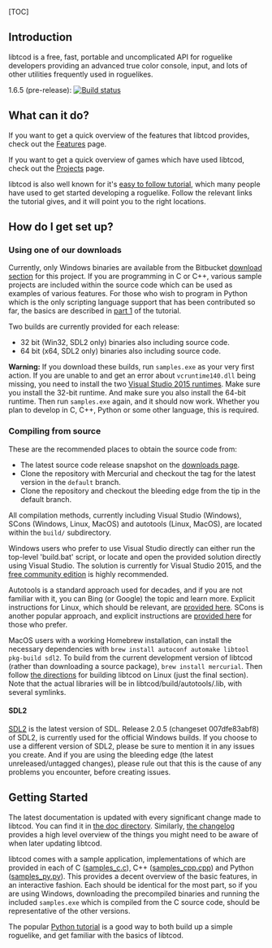 [TOC]

## Introduction ##

libtcod is a free, fast, portable and uncomplicated API for roguelike developers providing an advanced true color console, input, and lots of other utilities frequently used in roguelikes.

1.6.5 (pre-release): [![Build status](https://ci.appveyor.com/api/projects/status/6jh07hq205iy0mlh/branch/default?svg=true)](https://ci.appveyor.com/project/rmtew/libtcod/branch/default)

## What can it do? ##

If you want to get a quick overview of the features that libtcod provides, check out the [Features](https://bitbucket.org/libtcod/libtcod/wiki/Features) page.

If you want to get a quick overview of games which have used libtcod, check out the [Projects](http://roguecentral.org/doryen/projects-2/) page.

libtcod is also well known for it's [easy to follow tutorial](http://www.roguebasin.com/index.php?title=Complete_Roguelike_Tutorial,_using_python%2Blibtcod), which many people have used to get started developing a roguelike.  Follow the relevant links the tutorial gives, and it will point you to the right locations.

## How do I get set up? ##

### Using one of our downloads ###

Currently, only Windows binaries are available from the Bitbucket [download section](https://bitbucket.org/libtcod/libtcod/downloads) for this project.  If you are programming in C or C++, various sample projects are included within the source code which can be used as examples of various features.  For those who wish to program in Python which is the only scripting language support that has been contributed so far, the basics are described in [part 1](http://www.roguebasin.com/index.php?title=Complete_Roguelike_Tutorial,_using_python%2Blibtcod,_part_1#Setting_it_up) of the tutorial.

Two builds are currently provided for each release:

* 32 bit (Win32, SDL2 only) binaries also including source code.
* 64 bit (x64, SDL2 only) binaries also including source code.

**Warning:** If you download these builds, run `samples.exe` as your very first action.  If you are unable to and get an error about `vcruntime140.dll` being missing, you need to install the two [Visual Studio 2015 runtimes](https://www.microsoft.com/en-us/download/details.aspx?id=53587).  Make sure you install the 32-bit runtime.  And make sure you also install the 64-bit runtime.  Then run `samples.exe` again, and it should now work.  Whether you plan to develop in C, C++, Python or some other language, this is required.

### Compiling from source ###

These are the recommended places to obtain the source code from:

* The latest source code release snapshot on the [downloads page](https://bitbucket.org/libtcod/libtcod/downloads).
* Clone the repository with Mercurial and checkout the tag for the latest version in the `default` branch.
* Clone the repository and checkout the bleeding edge from the tip in the default branch.

All compilation methods, currently including Visual Studio (Windows), SCons (Windows, Linux, MacOS) and autotools (Linux, MacOS), are located within the `build/` subdirectory.

Windows users who prefer to use Visual Studio directly can either run the top-level 'build.bat' script, or locate and open the provided solution directly using Visual Studio.  The solution is currently for Visual Studio 2015, and the [free community edition](https://www.visualstudio.com/vs/community/) is highly recommended.

Autotools is a standard approach used for decades, and if you are not familiar with it, you can Bing (or Google) the topic and learn more.  Explicit instructions for Linux, which should be relevant, are [provided here](README-linux-SDL2.md).  SCons is another popular approach, and explicit instructions are [provided here](https://bitbucket.org/libtcod/libtcod/src/tip/build/scons/?at=default) for those who prefer.

MacOS users with a working Homebrew installation, can install the necessary dependencies with `brew install autoconf automake libtool pkg-build sdl2`. To build from the current development version of libtcod (rather than downloading a source package), `brew install mercurial`. Then follow [the directions](README-linux-SDL2.md) for building libtcod on Linux (just the final section). Note that the actual libraries will be in libtcod/build/autotools/.lib, with several symlinks.

#### SDL2 ####

[SDL2](http://hg.libsdl.org/SDL) is the latest version of SDL.  Release 2.0.5 (changeset 007dfe83abf8) of SDL2, is currently used for the official Windows builds.  If you choose to use a different version of SDL2, please be sure to mention it in any issues you create.  And if you are using the bleeding edge (the latest unreleased/untagged changes), please rule out that this is the cause of any problems you encounter, before creating issues.

## Getting Started ##

The latest documentation is updated with every significant change made to libtcod.  You can find it in [the doc directory](https://bitbucket.org/libtcod/libtcod/src/tip/doc/index2.html?at=default&fileviewer=file-view-default).  Similarly, [the changelog](https://bitbucket.org/libtcod/libtcod/src/tip/libtcod-CHANGELOG.txt?at=default) provides a high level overview of the things you might need to be aware of when later updating libtcod.

libtcod comes with a sample application, implementations of which are provided in each of C ([samples_c.c](https://bitbucket.org/libtcod/libtcod/src/tip/samples/samples_c.c?at=default)), C++ ([samples_cpp.cpp](https://bitbucket.org/libtcod/libtcod/src/tip/samples/samples_cpp.cpp?at=default)) and Python ([samples_py.py](https://bitbucket.org/libtcod/libtcod/src/tip/python/samples_py.py?at=default)).  This provides a decent overview of the basic features, in an interactive fashion.  Each should be identical for the most part, so if you are using Windows, downloading the precompiled binaries and running the included `samples.exe` which is compiled from the C source code, should be representative of the other versions.

The popular [Python tutorial](http://www.roguebasin.com/index.php?title=Complete_Roguelike_Tutorial,_using_python%2Blibtcod) is a good way to both build up a simple roguelike, and get familiar with the basics of libtcod.